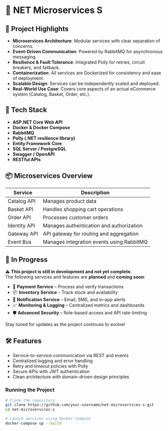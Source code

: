 # 🛒 NET Microservices S


## 🚀 Project Highlights

- **Microservices Architecture**: Modular services with clear separation of concerns.
- **Event-Driven Communication**: Powered by RabbitMQ for asynchronous messaging.
- **Resilience & Fault Tolerance**: Integrated Polly for retries, circuit breakers, and fallback.
- **Containerization**: All services are Dockerized for consistency and ease of deployment.
- **Scalable Design**: Services can be independently scaled and deployed.
- **Real-World Use Case**: Covers core aspects of an actual eCommerce system (Catalog, Basket, Order, etc.).

## 🧩 Tech Stack

- **ASP.NET Core Web API**
- **Docker & Docker Compose**
- **RabbitMQ**
- **Polly (.NET resilience library)**
- **Entity Framework Core**
- **SQL Server / PostgreSQL**
- **Swagger / OpenAPI**
- **RESTful APIs**

## 📦 Microservices Overview

| Service        | Description |
|----------------|-------------|
| Catalog API    | Manages product data |
| Basket API     | Handles shopping cart operations |
| Order API      | Processes customer orders |
| Identity API   | Manages authentication and authorization |
| Gateway API    | API gateway for routing and aggregation |
| Event Bus      | Manages integration events using RabbitMQ |

## 🔧 In Progress

⚠️ **This project is still in development and not yet complete.**  
The following services and features are **planned** and **coming soon**:

- 🧾 **Payment Service** – Process and verify transactions
- 📦 **Inventory Service** – Track stock and availability
- 🔔 **Notification Service** – Email, SMS, and in-app alerts
- 📈 **Monitoring & Logging** – Centralized metrics and dashboards
- 🛡 **Advanced Security** – Role-based access and API rate-limiting

Stay tuned for updates as the project continues to evolve!

## 🛠️ Features

- Service-to-service communication via REST and events
- Centralized logging and error handling
- Retry and timeout policies with Polly
- Secure APIs with JWT authentication
- Clean architecture with domain-driven design principles



### Running the Project

```bash
# Clone the repository
git clone https://github.com/your-username/net-microservices-s.git
cd net-microservices-s

# Launch services using Docker Compose
docker-compose up --build

